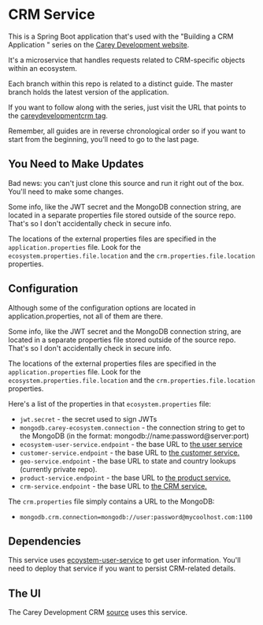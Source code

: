 # CRM Service

This is a Spring Boot application that's used with the "Building a CRM Application " series on the <a href="https://careydevelopment.us" target="_blank">Carey Development website</a>.

It's a microservice that handles requests related to CRM-specific objects within an ecosystem.

Each branch within this repo is related to a distinct guide. The master branch holds the latest version of the application.

If you want to follow along with the series, just visit the URL that points to the <a href="https://careydevelopment.us/tag/careydevelopmentcrm" target="_blank">careydevelopmentcrm tag</a>. 

Remember, all guides are in reverse chronological order so if you want to start from the beginning, you'll need to go to the last page.

## You Need to Make Updates
Bad news: you can't just clone this source and run it right out of the box. You'll need to make some changes.

Some info, like the JWT secret and the MongoDB connection string, are located in a separate properties file stored outside of the source repo. That's so I don't accidentally check in secure info.

The locations of the external properties files are specified in the `application.properties` file. Look for the `ecosystem.properties.file.location` and the `crm.properties.file.location` properties.

## Configuration
Although some of the configuration options are located in application.properties, not all of them are there.

Some info, like the JWT secret and the MongoDB connection string, are located in a separate properties file stored outside of the source repo. That's
so I don't accidentally check in secure info.

The locations of the external properties files are specified in the `application.properties` file. Look for the `ecosystem.properties.file.location` and the `crm.properties.file.location` properties.

Here's a list of the properties in that `ecosystem.properties` file:
* `jwt.secret` - the secret used to sign JWTs
* `mongodb.carey-ecosystem.connection` - the connection string to get to the MongoDB (in the format: mongodb://name:password@server:port)
* `ecosystem-user-service.endpoint` - the base URL to <a href="https://github.com/careydevelopment/ecosystem-user-service">the user service</a>
* `customer-service.endpoint` - the base URL to <a href="https://github.com/careydevelopment/ecosystem-customer-service">the customer service.</a>
* `geo-service.endpoint` - the base URL to state and country lookups (currently private repo).
* `product-service.endpoint` - the base URL to <a href="https://github.com/careydevelopment/ecosystem-product-service">the product service.</a>
* `crm-service.endpoint` - the base URL to <a href="https://github.com/careydevelopment/crm-service">the CRM service.</a> 

The `crm.properties` file simply contains a URL to the MongoDB:
* `mongodb.crm.connection=mongodb://user:password@mycoolhost.com:1100`

## Dependencies

This service uses <a href="https://github.com/careydevelopment/ecosystem-user-service">ecoystem-user-service</a> to get user information. You'll
need to deploy that service if you want to persist CRM-related details. 

## The UI
The Carey Development CRM <a href="https://github.com/careydevelopment/careydevelopmentcrm">source</a> uses this service.
